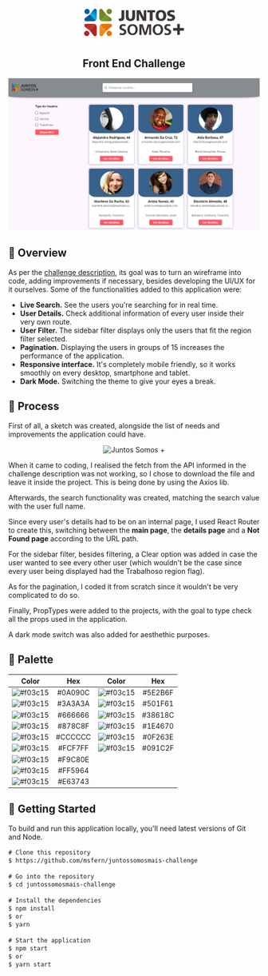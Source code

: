 <p align="center">
  <img src="public/logo.svg" width="200" alt="Juntos Somos +">
</p>

# 

<h2 align="center">
	Front End Challenge
</h2>

![Application Preview](/print.png)

## 📙 Overview

As per the [challenge description](https://github.com/juntossomosmais/frontend-challenge/blob/master/README.md), its goal was to turn an wireframe into code, adding improvements if necessary, besides developing the UI/UX for it ourselves. Some of the functionalities added to this application were:

- **Live Search.** See the users you're searching for in real time.
- **User Details.** Check additional information of every user inside their very own route.
- **User Filter.** The sidebar filter displays only the users that fit the region filter selected.
- **Pagination.** Displaying the users in groups of 15 increases the performance of the application.
- **Responsive interface.** It's completely mobile friendly, so it works smoothly on every desktop, smartphone and tablet.
- **Dark Mode.** Switching the theme to give your eyes a break.

## 🔨 Process

First of all, a sketch was created, alongside the list of needs and improvements the application could have.

<p align="center">
  <img src="sketch.png" width="300" alt="Juntos Somos +">
</p>

When it came to coding, I realised the fetch from the API informed in the challenge description was not working, so I chose to download the file and leave it inside the project. This is being done by using the Axios lib.

Afterwards, the search functionality was created, matching the search value with the user full name.

Since every user's details had to be on an internal page, I used React Router to create this, switching between the **main page**, the **details page** and a **Not Found page** according to the URL path.

For the sidebar filter, besides filtering, a Clear option was added in case the user wanted to see every other user (which wouldn't be the case since every user being displayed had the Trabalhoso region flag).

As for the pagination, I coded it from scratch since it wouldn't be very complicated to do so.

Finally, PropTypes were added to the projects, with the goal to type check all the props used in the application.

A dark mode switch was also added for aesthethic purposes.


## 🎨 Palette

| Color                            | Hex                             | Color                            | Hex                             |                                                        
| -------------                    |:-------------:                  | -------------                    |:-------------:                  |
| ![#f03c15](https://placehold.it/15/0A090C/000000?text=+) | #0A090C | ![#f03c15](https://placehold.it/15/5E2B6F/000000?text=+) | #5E2B6F |
| ![#f03c15](https://placehold.it/15/3a3a3a/000000?text=+) | #3A3A3A | ![#f03c15](https://placehold.it/15/501F61/000000?text=+) | #501F61 |
| ![#f03c15](https://placehold.it/15/666666/000000?text=+) | #666666 | ![#f03c15](https://placehold.it/15/38618C/000000?text=+) | #38618C |
| ![#f03c15](https://placehold.it/15/878C8F/000000?text=+) | #878C8F | ![#f03c15](https://placehold.it/15/1E4670/000000?text=+) | #1E4670 |
| ![#f03c15](https://placehold.it/15/CCCCCC/000000?text=+) | #CCCCCC | ![#f03c15](https://placehold.it/15/0F263E/000000?text=+) | #0F263E |
| ![#f03c15](https://placehold.it/15/FCF7FF/000000?text=+) | #FCF7FF | ![#f03c15](https://placehold.it/15/091C2F/000000?text=+) | #091C2F |
| ![#f03c15](https://placehold.it/15/F9C80E/000000?text=+) | #F9C80E |
| ![#f03c15](https://placehold.it/15/FF5964/000000?text=+) | #FF5964 |
| ![#f03c15](https://placehold.it/15/E63743/000000?text=+) | #E63743 |





## 💾 Getting Started
To build and run this application locally, you'll need latest versions of Git and Node.

```
# Clone this repository
$ https://github.com/msfern/juntossomosmais-challenge

# Go into the repository
$ cd juntossomosmais-challenge

# Install the dependencies
$ npm install 
$ or
$ yarn

# Start the application
$ npm start 
$ or
$ yarn start
